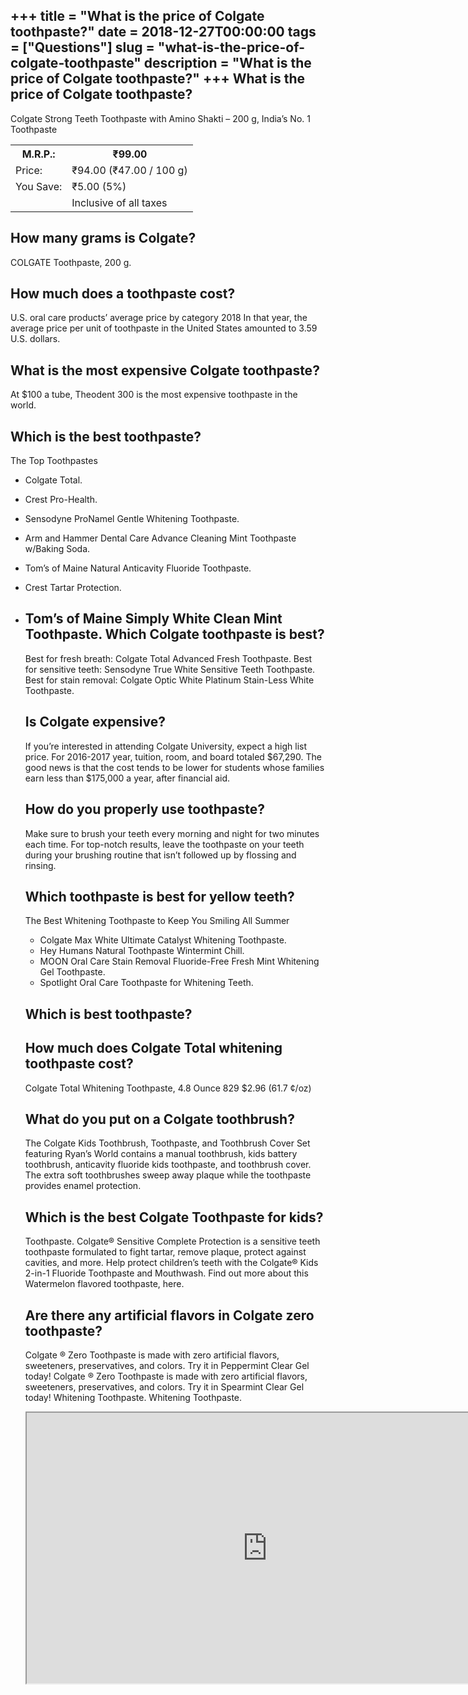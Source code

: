 +++
title = "What is the price of Colgate toothpaste?"
date = 2018-12-27T00:00:00
tags = ["Questions"]
slug = "what-is-the-price-of-colgate-toothpaste"
description = "What is the price of Colgate toothpaste?"
+++
What is the price of Colgate toothpaste?
----------------------------------------

Colgate Strong Teeth Toothpaste with Amino Shakti – 200 g, India’s No. 1 Toothpaste

<table><tr><th>M.R.P.:</th><th>₹99.00</th></tr><tr><td>Price:</td><td>₹94.00 (₹47.00 / 100 g)</td></tr><tr><td>You Save:</td><td>₹5.00 (5%)</td></tr><tr><td></td><td>Inclusive of all taxes</td></tr></table>

How many grams is Colgate?
--------------------------

COLGATE Toothpaste, 200 g.

How much does a toothpaste cost?
--------------------------------

U.S. oral care products’ average price by category 2018 In that year, the average price per unit of toothpaste in the United States amounted to 3.59 U.S. dollars.

What is the most expensive Colgate toothpaste?
----------------------------------------------

At $100 a tube, Theodent 300 is the most expensive toothpaste in the world.

Which is the best toothpaste?
-----------------------------

The Top Toothpastes

- Colgate Total.
- Crest Pro-Health.
- Sensodyne ProNamel Gentle Whitening Toothpaste.
- Arm and Hammer Dental Care Advance Cleaning Mint Toothpaste w/Baking Soda.
- Tom’s of Maine Natural Anticavity Fluoride Toothpaste.
- Crest Tartar Protection.
- Tom’s of Maine Simply White Clean Mint Toothpaste. Which Colgate toothpaste is best?
    ---------------------------------
    
    Best for fresh breath: Colgate Total Advanced Fresh Toothpaste. Best for sensitive teeth: Sensodyne True White Sensitive Teeth Toothpaste. Best for stain removal: Colgate Optic White Platinum Stain-Less White Toothpaste.
    
    Is Colgate expensive?
    ---------------------
    
    If you’re interested in attending Colgate University, expect a high list price. For 2016-2017 year, tuition, room, and board totaled $67,290. The good news is that the cost tends to be lower for students whose families earn less than $175,000 a year, after financial aid.
    
    How do you properly use toothpaste?
    -----------------------------------
    
    Make sure to brush your teeth every morning and night for two minutes each time. For top-notch results, leave the toothpaste on your teeth during your brushing routine that isn’t followed up by flossing and rinsing.
    
    Which toothpaste is best for yellow teeth?
    ------------------------------------------
    
    The Best Whitening Toothpaste to Keep You Smiling All Summer
    
    
    - Colgate Max White Ultimate Catalyst Whitening Toothpaste.
    - Hey Humans Natural Toothpaste Wintermint Chill.
    - MOON Oral Care Stain Removal Fluoride-Free Fresh Mint Whitening Gel Toothpaste.
    - Spotlight Oral Care Toothpaste for Whitening Teeth.
    
    Which is best toothpaste?
    -------------------------
    
    How much does Colgate Total whitening toothpaste cost?
    ------------------------------------------------------
    
    Colgate Total Whitening Toothpaste, 4.8 Ounce 829 $2.96 (61.7 ¢/oz)
    
    What do you put on a Colgate toothbrush?
    ----------------------------------------
    
    The Colgate Kids Toothbrush, Toothpaste, and Toothbrush Cover Set featuring Ryan’s World contains a manual toothbrush, kids battery toothbrush, anticavity fluoride kids toothpaste, and toothbrush cover. The extra soft toothbrushes sweep away plaque while the toothpaste provides enamel protection.
    
    Which is the best Colgate Toothpaste for kids?
    ----------------------------------------------
    
    Toothpaste. Colgate® Sensitive Complete Protection is a sensitive teeth toothpaste formulated to fight tartar, remove plaque, protect against cavities, and more. Help protect children’s teeth with the Colgate® Kids 2-in-1 Fluoride Toothpaste and Mouthwash. Find out more about this Watermelon flavored toothpaste, here.
    
    Are there any artificial flavors in Colgate zero toothpaste?
    ------------------------------------------------------------
    
    Colgate ® Zero Toothpaste is made with zero artificial flavors, sweeteners, preservatives, and colors. Try it in Peppermint Clear Gel today! Colgate ® Zero Toothpaste is made with zero artificial flavors, sweeteners, preservatives, and colors. Try it in Spearmint Clear Gel today! Whitening Toothpaste. Whitening Toothpaste.
    
    <iframe allow="accelerometer; autoplay; clipboard-write; encrypted-media; gyroscope; picture-in-picture" allowfullscreen="" class="__youtube_prefs__  epyt-is-override  no-lazyload" data-no-lazy="1" data-origheight="433" data-origwidth="770" data-skipgform_ajax_framebjll="" height="433" id="_ytid_70904" loading="lazy" src="https://www.youtube.com/embed/QR-b4QJKMo8?enablejsapi=1&autoplay=0&cc_load_policy=0&cc_lang_pref=&iv_load_policy=1&loop=0&modestbranding=0&rel=1&fs=1&playsinline=0&autohide=2&theme=dark&color=red&controls=1&" title="YouTube player" width="770"></iframe>